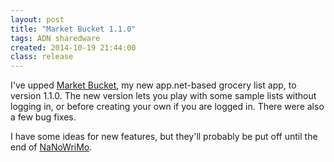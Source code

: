 ```yaml
---
layout: post
title: "Market Bucket 1.1.0"
tags: ADN sharedware
created: 2014-10-19 21:44:00
class: release
---
```

I've upped [Market Bucket](http://market-bucket.mcdemarco.net/), my new app.net-based grocery list app, to version 1.1.0.  The new version lets you play with some sample lists without logging in, or before creating your own if you are logged in.  There were also a few bug fixes.

I have some ideas for new features, but they'll probably be put off until the end of [NaNoWriMo](http://nanowrimo.org/).
















